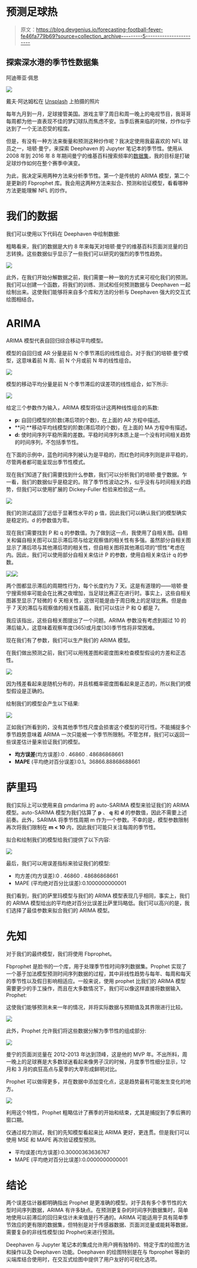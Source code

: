 # 预测足球热

> 原文：<https://blog.devgenius.io/forecasting-football-fever-fe46fa779b69?source=collection_archive---------5----------------------->

## 探索深水港的季节性数据集

阿迪蒂亚·佩思

![](img/c44efac63930ca5cedff9af09c4ed35e.png)

戴夫·阿达姆松在 [Unsplash](https://unsplash.com?utm_source=medium&utm_medium=referral) 上拍摄的照片

每年九月到一月，足球接管美国。游戏主宰了周日和周一晚上的电视节目，我哥哥每周都为他一直表现不佳的梦幻球队而焦虑不安。当季后赛来临的时候，炒作似乎达到了一个无法忍受的程度。

但是，有没有一种方法来衡量和预测这种炒作呢？我决定使用我最喜欢的 NFL 球员之一，培顿·曼宁，来探索 Deephaven 的 Jupyter 笔记本的季节性。使用从 2008 年到 2016 年 8 年期间曼宁的维基百科搜索频率的[数据集](https://github.com/facebook/prophet/blob/master/examples/example_wp_log_peyton_manning.csv)，我的目标是打破足球炒作如何在整个赛季中演变。

为此，我决定采用两种方法来分析季节性。第一个是传统的 ARIMA 模型，第二个是更新的 Fbprophet 库。我会用这两种方法来拟合、预测和验证模型，看看哪种方法更能理解 NFL 的炒作。

# **我们的数据**

我们可以使用以下代码在 Deephaven 中绘制数据:

粗略看来，我们的数据是大约 8 年来每天对培顿·曼宁的维基百科页面浏览量的日志转换。这些数据似乎显示了一些我们可以研究的强烈的季节性趋势。

![](img/4191d65e005b807da11e870446edfbf4.png)

此外，在我们开始分解数据之前，我们需要一种一致的方式来可视化我们的预测。我们可以创建一个函数，将我们的训练、测试和任何预测数据与 Deephaven 一起绘制出来。这使我们能够将来自多个库和方法的分析与 Deephaven 强大的交互式绘图相结合。

# **ARIMA**

ARIMA 模型代表自回归综合移动平均模型。

模型的自回归或 AR 分量是前 N 个季节滞后的线性组合。对于我们的培顿·曼宁模型，这意味着前 N 周、前 N 个月或前 N 年的线性组合。

![](img/bfb00e1184f122c9da8461f2feef9e9c.png)

模型的移动平均分量是前 N 个季节滞后的误差项的线性组合，如下所示:

![](img/7afc45fd8b8a81bdc3784272603dfb5c.png)

给定三个参数作为输入，ARIMA 模型将估计这两种线性组合的系数:

*   **p:** 自回归模型的阶数(滞后项的个数)，在上面的 AR 方程中描述。
*   **问:**移动平均线模型的阶数(滞后项的个数)，在上面的 MA 方程中有描述。
*   **d:** 使时间序列平稳所需的差数。平稳时间序列本质上是一个没有时间相关趋势的时间序列，不包括季节性。

在下面的示例中，蓝色时间序列被认为是平稳的，而红色时间序列则是非平稳的，尽管两者都可能呈现出季节性模式。

现在我们知道了我们需要找到什么参数，我们可以分析我们的培顿·曼宁数据。乍一看，我们的数据似乎是稳定的。除了季节性波动之外，似乎没有与时间相关的趋势，但我们可以使用扩展的 Dickey-Fuller 检验来检验这一点。

![](img/ac95d4dce01b26492a505e1ab0ef535e.png)

我们的测试返回了远低于显著性水平的 p 值，因此我们可以确认我们的模型确实是稳定的。d 的参数值为零。

现在我们需要找到 P 和 q 的参数值。为了做到这一点，我使用了自相关图。自相关和偏自相关图可以显示滞后项与给定观察值的相关性有多强。虽然部分自相关图显示了滞后项与其他滞后项的相关性，但自相关图将其他滞后项的“惯性”考虑在内。因此，我们可以使用部分自相关来估计 P 的参数，使用自相关来估计 q 的参数。

![](img/ee8085bf01cd51fe12ebe7742afc8ca6.png)![](img/7d42e736fa051ff75a5e057418f8406b.png)

两个图都显示滞后的周期性行为，每个长度约为 7 天。这是有道理的——培顿·曼宁搜索频率可能会在比赛之夜增加，当足球比赛正在进行时。事实上，这些自相关图甚至显示了轻微的 6 天相关性，这很可能是由于周日晚上的足球比赛。但是由于 7 天的滞后与观察值的相关性最高，我们可以估计 P 和 Q 都是 7。

我应该指出，这些自相关图提出了一个问题。ARIMA 参数没有考虑到超过 10 的滞后输入，这意味着观察年度(365)或月度(30)季节性将非常困难。

现在我们有了参数，我们可以生产我们的 ARIMA 模型。

在我们做出预测之前，我们可以用残差图和密度图来检查模型假设的方差和正态性。

![](img/ff02df46e0c97166410656900e9e3164.png)

因为残差看起来是随机分布的，并且核概率密度图看起来是正态的，所以我们的模型假设是正确的。

绘制我们的模型会产生以下结果:

![](img/68a86f5d402c4dd2231c3202804279ee.png)

正如我们所看到的，没有其他季节性尺度会损害这个模型的可行性。不能捕捉多个季节趋势意味着 ARIMA 一次只能被一个季节所限制。不管怎样，我们可以返回一些误差估计量来验证我们的模型。

*   **均方误差**(均方误差):0 . 46860 . 48686868661
*   **MAPE** (平均绝对百分误差):0.1。36866.88868688661

# **萨里玛**

我们实际上可以使用来自 pmdarima 的 auto-SARIMA 模型来验证我们的 ARIMA 模型。auto-SARIMA 模型为我们估算了 **p** 、 **q** 和 **d** 的参数值，因此不需要上述前奏。此外，SARIMA 将季节性周期 m 作为一个参数。不幸的是，模型参数限制再次将我们限制在 **m < 10** 内，因此我们可能只关注每周的季节性。

拟合和绘制我们的模型给我们提供了以下内容:

![](img/4a539b0e29e555ddbcef9ed277e39481.png)

最后，我们可以用误差指标来验证我们的模型:

*   均方差(均方误差):0 . 46860 . 48686868661
*   MAPE (平均绝对百分比误差):0.1000000000001

我们看到，我们的萨里玛模型与我们的 ARIMA 模型表现几乎相同，事实上，我们的 ARIMA 模型给出的平均绝对百分比误差比萨里玛略低。我们可以高兴的是，我们选择了最佳参数来拟合我们的 ARIMA 模型。

# **先知**

对于我们的最终模型，我们将使用 Fbprophet。

Fbprophet 是脸书的一个库，用于处理季节性时间序列数据集。Prophet 实现了一个基于加法模型预测时间序列数据的过程，其中非线性趋势与每年、每周和每天的季节性以及假日影响相适应。一般来说，使用 prophet 比我们的 ARIMA 模型需要更少的手工操作，而且在大多数情况下，我们可以像这样直接将数据输入 Prophet:

这使我们能够预测未来一年的情况，并将实际数据与预期值及其界限进行比较。

![](img/a3b51c9c74fd0d41a56e40a0ba47288d.png)

此外，Prophet 允许我们将这些数据分解为季节性的组成部分:

![](img/82154e9e0c24ed4462c82805a2dc0b38.png)

曼宁的页面浏览量在 2012-2013 年达到顶峰，这是他的 MVP 年。不出所料，周一晚上的足球赛是大多数球迷看起来像男子汉的时候，月度季节性细分显示，12 月和 3 月的疯狂高点与夏季的大旱形成鲜明对比。

Prophet 可以做得更多，并在数据中添加变化点，这是趋势最有可能发生变化的地方。

![](img/cbe39e1d51d6f9315f70a1ef5ada89c5.png)

利用这个特性，Prophet 粗略估计了赛季的开始和结束，尤其是捕捉到了季后赛的窗口期。

仅通过视力测试，我们的先知模型看起来比 ARIMA 更好，更连贯。但是我们可以使用 MSE 和 MAPE 再次验证模型预测。

*   平均误差(均方误差):0.30000363636767
*   MAPE (平均绝对百分比误差):0.0000000000001

# **结论**

两个误差估计器都明确指出 Prophet 是更准确的模型。对于具有多个季节性的大型时间序列数据，ARIMA 有许多缺点。在预测更复杂的时间序列数据集时，简单地使用以前滞后的回归来估计未来值是行不通的。ARIMA 可能适用于具有简单季节效应的更有限的数据集，但特别是对于传感器数据、页面浏览量或能耗等数据，需要复杂的非线性模型(如 Prophet)来进行预测。

Deephaven 与 Jupyter 笔记本的集成允许用户拥有独特的、特定于库的绘图方法和操作以及 Deephaven 功能。Deephaven 的绘图特别是在与 fbprophet 等新的尖端库结合使用时，在交互式绘图中提供了用户友好的可视化选项。